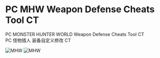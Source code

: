 # PC MHW Weapon Defense Cheats Tool CT
PC MONSTER HUNTER WORLD Weapon Defense Cheats Tool CT</br>
PC 怪物猎人 装备自定义修改 CT


<img src="https://i.imgur.com/VvOreGb.png" alt="MHW"/>
<img src="https://i.imgur.com/LgzflEI.png" alt="MHW"/>

